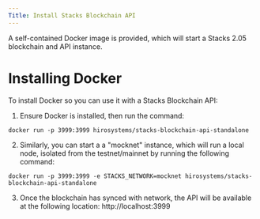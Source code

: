 ```yaml
---
Title: Install Stacks Blockchain API
---
```


A self-contained Docker image is provided, which will start a Stacks 2.05 blockchain and API instance.

# Installing Docker

To install Docker so you can use it with a Stacks Blockchain API:

1. Ensure Docker is installed, then run the command:

`docker run -p 3999:3999 hirosystems/stacks-blockchain-api-standalone`

2. Similarly, you can start a a "mocknet" instance, which will run a local node, isolated from the testnet/mainnet by running the following command:

`docker run -p 3999:3999 -e STACKS_NETWORK=mocknet hirosystems/stacks-blockchain-api-standalone`

3. Once the blockchain has synced with network, the API will be available at the following location: http://localhost:3999
